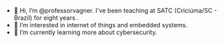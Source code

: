 - 👋 Hi, I’m @professorvagner. I've been teaching at SATC (Criciúma/SC - Brazil) for eight years .
- 👀 I’m interested in internet of things and embedded systems. 
- 🌱 I’m currently learning more about cybersecurity.

<!---
professorvagner/professorvagner is a ✨ special ✨ repository because its `README.md` (this file) appears on your GitHub profile.
You can click the Preview link to take a look at your changes.
--->
